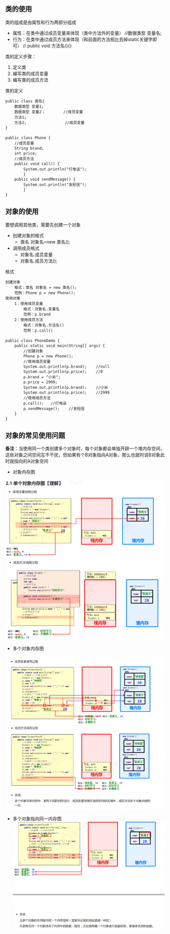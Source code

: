 ## 类的使用

类的组成是由属性和行为两部分组成
* 属性：在类中通过成员变量来体现（类中方法外的变量）        //数据类型 变量名;
* 行为：在类中通过成员方法来体现（和前面的方法相比去掉static关键字即可）       // public void 方法名(){}

类的定义步骤：
1. 定义类
2. 编写类的成员变量
3. 编写类的成员方法

类的定义

    public class 类名{
        数据类型 变量1; 
        数据类型 变量2；        //成员变量
        方法1;
        方法2;                 //成员变量
    }

    public class Phone {
        //成员变量
        String brand;
        int price;
        //成员方法
        public void call() {
            System.out.println("打电话");
            }
        public void sendMessage() {
            System.out.println("发短信");
            }
    }

## 对象的使用

要想调用其他类，需要先创建一个对象

* 创建对象的格式
   * 类名 对象名=new 类名();
* 调用成员格式
  * 对象名.成员变量
  * 对象名.成员方法();

格式

    创建对象
        格式：类名 对象名 = new 类名();
        范例：Phone p = new Phone();
    使用对象
        1：使用成员变量
            格式：对象名.变量名
            范例：p.brand
        2：使用成员方法
            格式：对象名.方法名()
            范例：p.call()

    public class PhoneDemo {
        public static void main(String[] args) {
            //创建对象
            Phone p = new Phone();
            //使用成员变量
            System.out.println(p.brand);    //null
            System.out.println(p.price);    //0
            p.brand = "小米";
            p.price = 2999;
            System.out.println(p.brand);    //小米  
            System.out.println(p.price);    //2999
            //使用成员方法
            p.call();   //打电话    
            p.sendMessage();    //发短信
        }
    }

## 对象的常见使用问题

**备注**：当使用同一个类创建多个对象时，每个对象都会单独开辟一个堆内存空间，这些对象之间空间互不干扰，但如果有个B对象指向A对象，那么也就时说B对象此时就指向的A对象空间

- 对象内存图

![](image/单个内存.png)
![](image/单个内存图2.png)

- 多个对象内存图

![](image/多个对象内存.png)

-  多个对象指向同一内存图
![](image/多个内存指向相同内存图.png)